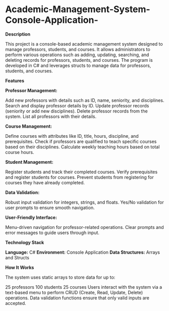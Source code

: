 # Academic-Management-System-Console-Application-

**Description**

This project is a console-based academic management system designed to manage professors, students, and courses. It allows administrators to perform various operations such as adding, updating, searching, and deleting records for professors, students, and courses. The program is developed in C# and leverages structs to manage data for professors, students, and courses.

**Features**

**Professor Management:**

Add new professors with details such as ID, name, seniority, and disciplines.
Search and display professor details by ID.
Update professor records (seniority or add new disciplines).
Delete professor records from the system.
List all professors with their details.

**Course Management:**

Define courses with attributes like ID, title, hours, discipline, and prerequisites.
Check if professors are qualified to teach specific courses based on their disciplines.
Calculate weekly teaching hours based on total course hours.

**Student Management:**

Register students and track their completed courses.
Verify prerequisites and register students for courses.
Prevent students from registering for courses they have already completed.

**Data Validation:**

Robust input validation for integers, strings, and floats.
Yes/No validation for user prompts to ensure smooth navigation.

**User-Friendly Interface:**

Menu-driven navigation for professor-related operations.
Clear prompts and error messages to guide users through input.

**Technology Stack**

**Language:** C#
**Environment:** Console Application
**Data Structures:** Arrays and Structs

**How It Works**

The system uses static arrays to store data for up to:

25 professors
100 students
25 courses
Users interact with the system via a text-based menu to perform CRUD (Create, Read, Update, Delete) operations.
Data validation functions ensure that only valid inputs are accepted.
